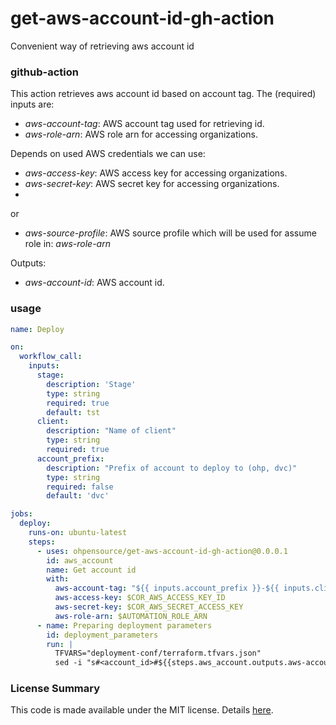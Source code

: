 # get-aws-account-id-gh-action
Convenient way of retrieving aws account id

### github-action

This action retrieves aws account id based on account tag. The (required) inputs are:

- _aws-account-tag_: AWS account tag used for retrieving id.
- _aws-role-arn_: AWS role arn for accessing organizations.

Depends on used AWS credentials we can use:

- _aws-access-key_: AWS access key for accessing organizations.
- _aws-secret-key_: AWS secret key for accessing organizations.
- 
or

- _aws-source-profile_: AWS source profile which will be used for assume role in: _aws-role-arn_

Outputs:

- _aws-account-id_: AWS account id.

### usage

```yaml
name: Deploy

on:
  workflow_call:
    inputs:
      stage:
        description: 'Stage'
        type: string
        required: true
        default: tst
      client:
        description: "Name of client"
        type: string
        required: true
      account_prefix:
        description: "Prefix of account to deploy to (ohp, dvc)"
        type: string
        required: false
        default: 'dvc'

jobs:
  deploy:
    runs-on: ubuntu-latest
    steps:
      - uses: ohpensource/get-aws-account-id-gh-action@0.0.0.1
        id: aws_account
        name: Get account id
        with:
          aws-account-tag: "${{ inputs.account_prefix }}-${{ inputs.client }}-${{ inputs.stage }}"
          aws-access-key: $COR_AWS_ACCESS_KEY_ID
          aws-secret-key: $COR_AWS_SECRET_ACCESS_KEY
          aws-role-arn: $AUTOMATION_ROLE_ARN
      - name: Preparing deployment parameters
        id: deployment_parameters
        run: |
          TFVARS="deployment-conf/terraform.tfvars.json"
          sed -i "s#<account_id>#${{steps.aws_account.outputs.aws-account-id}}#g" $TFVARS
```

### License Summary

This code is made available under the MIT license. Details [here](LICENSE).
